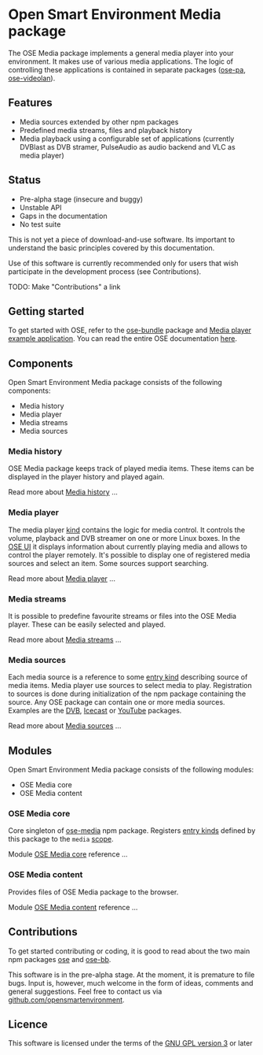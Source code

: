 # Open Smart Environment Media package

The OSE Media package implements a general media player into your
environment. It makes use of various media applications. The logic
of controlling these applications is contained in separate packages
([ose-pa](http://opensmartenvironment.github.io/doc/modules/pa.html), [ose-videolan](http://opensmartenvironment.github.io/doc/modules/videolan.html)).

## Features
- Media sources extended by other npm packages
- Predefined media streams, files and playback history
- Media playback using a configurable set of applications
  (currently DVBlast as DVB stramer, PulseAudio as audio backend
  and VLC as media player)

## Status
- Pre-alpha stage (insecure and buggy)
- Unstable API
- Gaps in the documentation
- No test suite

This is not yet a piece of download-and-use software. Its important
to understand the basic principles covered by this documentation.

Use of this software is currently recommended only for users that
wish participate in the development process (see Contributions).

TODO: Make "Contributions" a link

## Getting started
To get started with OSE, refer to the [ose-bundle](http://opensmartenvironment.github.io/doc/modules/bundle.html) package and
[Media player example application](http://opensmartenvironment.github.io/doc/modules/bundle.media.html). You can read the entire OSE
documentation [here]( http://opensmartenvironment.github.io/doc).

## Components
Open Smart Environment Media package consists of the following components:
- Media history
- Media player
- Media streams
- Media sources

### Media history
OSE Media package keeps track of played media items. These items
can be displayed in the player history and played again.

Read more about [Media history](http://opensmartenvironment.github.io/doc/modules/media.history.html) ...


### Media player
The media player [kind](http://opensmartenvironment.github.io/doc/classes/ose.lib.kind.html) contains the logic for media control. It
controls the volume, playback and DVB streamer on one or more Linux
boxes. In the [OSE UI](http://opensmartenvironment.github.io/doc/modules/bb.html) it displays information about currently
playing media and allows to control the player remotely. It's
possible to display one of registered media sources and select an
item. Some sources support searching.

Read more about [Media player](http://opensmartenvironment.github.io/doc/modules/media.player.html) ...


### Media streams
It is possible to predefine favourite streams or files into the OSE
Media player. These can be easily selected and played.

Read more about [Media streams](http://opensmartenvironment.github.io/doc/modules/media.stream.html) ...


### Media sources
Each media source is a reference to some [entry kind](http://opensmartenvironment.github.io/doc/classes/ose.lib.kind.html) describing
source of media items. Media player use sources to select media to
play. Registration to sources is done during initialization of the
npm package containing the source. Any OSE package can contain one
or more media sources. Examples are the [DVB](http://opensmartenvironment.github.io/doc/modules/dvb.html), [Icecast](http://opensmartenvironment.github.io/doc/modules/icecast.html) or
[YouTube](http://opensmartenvironment.github.io/doc/modules/youtube.html) packages.

Read more about [Media sources](http://opensmartenvironment.github.io/doc/modules/media.source.html) ...


## Modules
Open Smart Environment Media package consists of the following modules:
- OSE Media core
- OSE Media content

### OSE Media core
Core singleton of [ose-media](http://opensmartenvironment.github.io/doc/modules/media.html) npm package. Registers [entry kinds](http://opensmartenvironment.github.io/doc/classes/ose.lib.kind.html)
defined by this package to the `media` [scope](http://opensmartenvironment.github.io/doc/classes/ose.lib.scope.html).

Module [OSE Media core](http://opensmartenvironment.github.io/doc/classes/media.lib.html) reference ... 

### OSE Media content
Provides files of OSE Media package to the browser.

Module [OSE Media content](http://opensmartenvironment.github.io/doc/classes/media.content.html) reference ... 

## Contributions
To get started contributing or coding, it is good to read about the
two main npm packages [ose](http://opensmartenvironment.github.io/doc/modules/ose.html) and [ose-bb](http://opensmartenvironment.github.io/doc/modules/bb.html).

This software is in the pre-alpha stage. At the moment, it is
premature to file bugs. Input is, however, much welcome in the form
of ideas, comments and general suggestions.  Feel free to contact
us via
[github.com/opensmartenvironment](https://github.com/opensmartenvironment).

## Licence
This software is licensed under the terms of the [GNU GPL version
3](../LICENCE) or later
